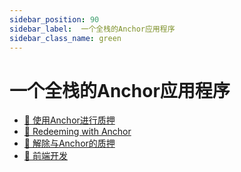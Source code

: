 ```yaml
---
sidebar_position: 90
sidebar_label:  一个全栈的Anchor应用程序
sidebar_class_name: green
---
```


# 一个全栈的Anchor应用程序

- [🥩 使用Anchor进行质押](./staking-with-anchor/README.md)
- [💸 Redeeming with Anchor](./redeeming-with-anchor/README.md)
- [🍖 解除与Anchor的质押](./unstaking-with-anchor/README.md)
- [🏬 前端开发](./build-the-front-end/README.md)

